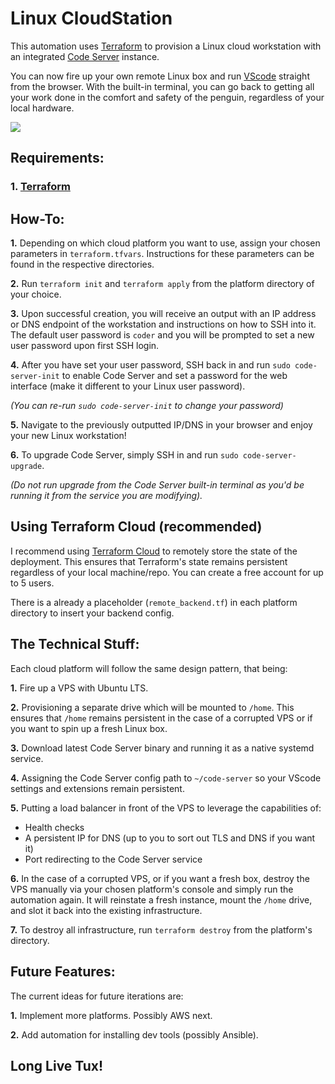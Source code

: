# Linux CloudStation
This automation uses [Terraform](https://github.com/hashicorp/terraform) to provision a Linux cloud workstation with an integrated [Code Server](https://github.com/cdr/code-server) instance.

You can now fire up your own remote Linux box and run [VScode](https://github.com/microsoft/vscode) straight from the browser. With the built-in terminal, you can go back to getting all your work done in the comfort and safety of the penguin, regardless of your local hardware.

![](https://d33wubrfki0l68.cloudfront.net/523f0c3da72d677f7cc0031bc3b85f8e83a36ea7/ec829/assets/img/vscode-pomerium.72601c46.png)

## Requirements:
### 1. [Terraform](https://terraform.io/)

## How-To:
**1.** Depending on which cloud platform you want to use, assign your chosen parameters in `terraform.tfvars`. Instructions for these parameters can be found in the respective directories.

**2.** Run `terraform init` and `terraform apply` from the platform directory of your choice.

**3.** Upon successful creation, you will receive an output with an IP address or DNS endpoint of the workstation and instructions on how to SSH into it. The default user password is `coder` and you will be prompted to set a new user password upon first SSH login.

**4.** After you have set your user password, SSH back in and run `sudo code-server-init` to enable Code Server and set a password for the web interface (make it different to your Linux user password).

  *(You can re-run `sudo code-server-init` to change your password)*

**5.** Navigate to the previously outputted IP/DNS in your browser and enjoy your new Linux workstation!

**6.** To upgrade Code Server, simply SSH in and run `sudo code-server-upgrade`.

*(Do not run upgrade from the Code Server built-in terminal as you'd be running it from the service you are modifying).*

## Using Terraform Cloud (recommended)

I recommend using [Terraform Cloud](https://www.terraform.io/docs/cloud/index.html) to remotely store the state of the deployment. This ensures that Terraform's state remains persistent regardless of your local machine/repo. You can create a free account for up to 5 users.

There is a already a placeholder (`remote_backend.tf`) in each platform directory to insert your backend config.

## The Technical Stuff:
Each cloud platform will follow the same design pattern, that being:

**1.** Fire up a VPS with Ubuntu LTS.

**2.** Provisioning a separate drive which will be mounted to `/home`. This ensures that `/home` remains persistent in the case of a corrupted VPS or if you want to spin up a fresh Linux box.

**3.** Download latest Code Server binary and running it as a native systemd service.

**4.** Assigning the Code Server config path to `~/code-server` so your VScode settings and extensions remain persistent.

**5.** Putting a load balancer in front of the VPS to leverage the capabilities of:
* Health checks
* A persistent IP for DNS (up to you to sort out TLS and DNS if you want it)
* Port redirecting to the Code Server service

**6.** In the case of a corrupted VPS, or if you want a fresh box, destroy the VPS manually via your chosen platform's console and simply run the automation again. It will reinstate a fresh instance, mount the `/home` drive, and slot it back into the existing infrastructure.

**7.** To destroy all infrastructure, run `terraform destroy` from the platform's directory.

## Future Features:
The current ideas for future iterations are:

**1.** Implement more platforms. Possibly AWS next.

**2.** Add automation for installing dev tools (possibly Ansible).

## Long Live Tux!